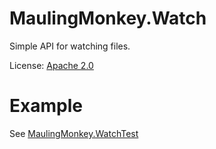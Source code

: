 # MaulingMonkey.Watch

Simple API for watching files.

License: [Apache 2.0](LICENSE.txt)

# Example

See [MaulingMonkey.WatchTest](MaulingMonkey.WatchTest/Program.cs)
